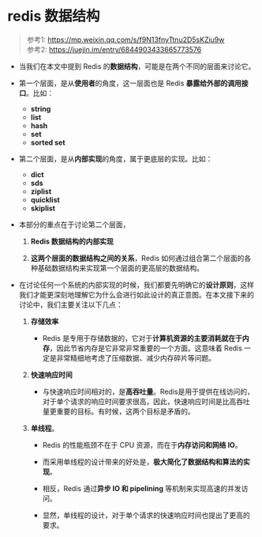 # redis 数据结构

> 参考1: https://mp.weixin.qq.com/s/f9N13fnyTtnu2D5sKZiu9w  
> 参考2: https://juejin.im/entry/6844903433665773576

- 当我们在本文中提到 Redis 的**数据结构**，可能是在两个不同的层面来讨论它。

- 第一个层面，是从**使用者**的角度，这一层面也是 Redis **暴露给外部的调用接口**。比如：
    - **string**
    - **list**
    - **hash**
    - **set**
    - **sorted set**   

- 第二个层面，是从**内部实现**的角度，属于更底层的实现。比如：
    - **dict**
    - **sds**
    - **ziplist**
    - **quicklist**
    - **skiplist**

- 本部分的重点在于讨论第二个层面，
    1. **Redis 数据结构的内部实现**

    2. **这两个层面的数据结构之间的关系**，Redis 如何通过组合第二个层面的各种基础数据结构来实现第一个层面的更高层的数据结构。

- 在讨论任何一个系统的内部实现的时候，我们都要先明确它的**设计原则**，这样我们才能更深刻地理解它为什么会进行如此设计的真正意图。在本文接下来的讨论中，我们主要关注以下几点：
    1. **存储效率**
        - Redis 是专用于存储数据的，它对于**计算机资源的主要消耗就在于内存**，因此节省内存是它非常非常重要的一个方面。这意味着 Redis 一定是非常精细地考虑了压缩数据、减少内存碎片等问题。

    2. **快速响应时间**
        - 与快速响应时间相对的，是**高吞吐量**。Redis是用于提供在线访问的，对于单个请求的响应时间要求很高，因此，快速响应时间是比高吞吐量更重要的目标。有时候，这两个目标是矛盾的。

    3. **单线程**。
        - Redis 的性能瓶颈不在于 CPU 资源，而在于**内存访问和网络 IO**。

        - 而采用单线程的设计带来的好处是，**极大简化了数据结构和算法的实现**。

        - 相反，Redis 通过**异步 IO 和 pipelining** 等机制来实现高速的并发访问。

        - 显然，单线程的设计，对于单个请求的快速响应时间也提出了更高的要求。